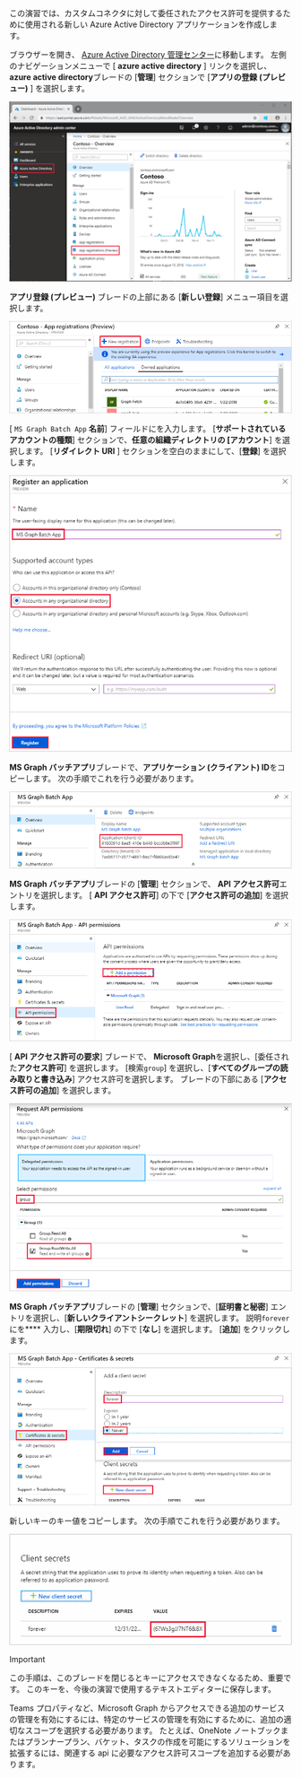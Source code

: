 <!-- markdownlint-disable MD002 MD041 -->

この演習では、カスタムコネクタに対して委任されたアクセス許可を提供するために使用される新しい Azure Active Directory アプリケーションを作成します。

ブラウザーを開き、 [Azure Active Directory 管理センター](https://aad.portal.azure.com)に移動します。 左側のナビゲーションメニューで [ **azure active directory** ] リンクを選択し、 **azure active directory**ブレードの [**管理**] セクションで [**アプリの登録 (プレビュー)** ] を選択します。

![azure active directory 管理センターの azure active directory ブレードのスクリーンショット](./images/app-reg-preview1.png)

**アプリ登録 (プレビュー)** ブレードの上部にある [**新しい登録**] メニュー項目を選択します。

![Azure Active Directory 管理センターのアプリ登録ブレードのスクリーンショット](./images/app-reg-preview2.png)

[ `MS Graph Batch App` **名前**] フィールドにを入力します。 [**サポートされているアカウントの種類**] セクションで、**任意の組織ディレクトリの [アカウント**] を選択します。 [**リダイレクト URI** ] セクションを空白のままにして、[**登録**] を選択します。

![Azure Active Directory 管理センターでアプリケーションブレードを登録するスクリーンショット](./images/app-reg-preview3.png)

**MS Graph バッチアプリ**ブレードで、**アプリケーション (クライアント) ID**をコピーします。 次の手順でこれを行う必要があります。

![登録済みアプリケーションページのスクリーンショット](./images/app-reg-preview4.png)

**MS Graph バッチアプリ**ブレードの [**管理**] セクションで、 **API アクセス許可**エントリを選択します。 [ **API アクセス許可**] の下で [**アクセス許可の追加**] を選択します。

![API アクセス許可ブレードのスクリーンショット](./images/app-perms-preview1.png)

[ **API アクセス許可の要求**] ブレードで、 **Microsoft Graph**を選択し、[委任された**アクセス許可**] を選択します。 [検索`group`] を選択し、[**すべてのグループの読み取りと書き込み**] アクセス許可を選択します。 ブレードの下部にある [**アクセス許可の追加**] を選択します。

 ![API アクセス許可ブレードの要求のスクリーンショット](./images/app-perms-preview2.png)

**MS Graph バッチアプリ**ブレードの [**管理**] セクションで、[**証明書と秘密**] エントリを選択し、[**新しいクライアントシークレット**] を選択します。 説明`forever`にを**** 入力し、[**期限切れ**] の下で [**なし**] を選択します。 [**追加**] をクリックします。

![証明書とシークレットブレードのスクリーンショット](./images/app-key-preview1.png)

新しいキーのキー値をコピーします。 次の手順でこれを行う必要があります。

![新しいクライアントシークレットのスクリーンショット](./images/app-key-preview2.png)

> [!IMPORTANT]
> この手順は、このブレードを閉じるとキーにアクセスできなくなるため、重要です。 このキーを、今後の演習で使用するテキストエディターに保存します。

Teams プロパティなど、Microsoft Graph からアクセスできる追加のサービスの管理を有効にするには、特定のサービスの管理を有効にするために、追加の適切なスコープを選択する必要があります。 たとえば、OneNote ノートブックまたはプランナープラン、バケット、タスクの作成を可能にするソリューションを拡張するには、関連する api に必要なアクセス許可スコープを追加する必要があります。